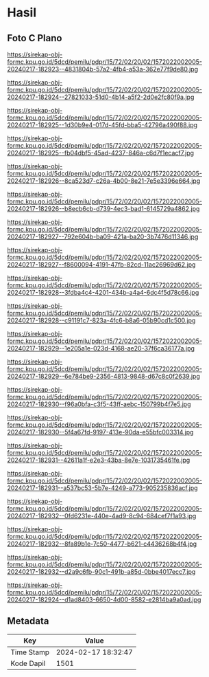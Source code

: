 # Hasil

## Foto C Plano

https://sirekap-obj-formc.kpu.go.id/5dcd/pemilu/pdpr/15/72/02/20/02/1572022002005-20240217-182923--4831804b-57a2-4fb4-a53a-362e77f9de80.jpg

https://sirekap-obj-formc.kpu.go.id/5dcd/pemilu/pdpr/15/72/02/20/02/1572022002005-20240217-182924--27821033-51d0-4b14-a5f2-2d0e2fc80f9a.jpg

https://sirekap-obj-formc.kpu.go.id/5dcd/pemilu/pdpr/15/72/02/20/02/1572022002005-20240217-182925--1d30b9e4-017d-45fd-bba5-42796a490f88.jpg

https://sirekap-obj-formc.kpu.go.id/5dcd/pemilu/pdpr/15/72/02/20/02/1572022002005-20240217-182925--fb04dbf5-45ad-4237-846a-c6d7f1ecacf7.jpg

https://sirekap-obj-formc.kpu.go.id/5dcd/pemilu/pdpr/15/72/02/20/02/1572022002005-20240217-182926--8ca523d7-c26a-4b00-8e21-7e5e3396e664.jpg

https://sirekap-obj-formc.kpu.go.id/5dcd/pemilu/pdpr/15/72/02/20/02/1572022002005-20240217-182926--b8ecb6cb-d739-4ec3-bad1-6145729a4862.jpg

https://sirekap-obj-formc.kpu.go.id/5dcd/pemilu/pdpr/15/72/02/20/02/1572022002005-20240217-182927--792e604b-ba09-421a-ba20-3b7476d11346.jpg

https://sirekap-obj-formc.kpu.go.id/5dcd/pemilu/pdpr/15/72/02/20/02/1572022002005-20240217-182927--f8600094-4191-47fb-82cd-11ac26969d62.jpg

https://sirekap-obj-formc.kpu.go.id/5dcd/pemilu/pdpr/15/72/02/20/02/1572022002005-20240217-182928--3fdba4c4-4201-434b-a4a4-6dc4f5d78c66.jpg

https://sirekap-obj-formc.kpu.go.id/5dcd/pemilu/pdpr/15/72/02/20/02/1572022002005-20240217-182928--c91191c7-823a-4fc6-b8a6-05b90cd1c500.jpg

https://sirekap-obj-formc.kpu.go.id/5dcd/pemilu/pdpr/15/72/02/20/02/1572022002005-20240217-182929--1e205a1e-023d-4168-ae20-37f6ca36177a.jpg

https://sirekap-obj-formc.kpu.go.id/5dcd/pemilu/pdpr/15/72/02/20/02/1572022002005-20240217-182929--6e784be9-2356-4813-9848-d67c8c0f2639.jpg

https://sirekap-obj-formc.kpu.go.id/5dcd/pemilu/pdpr/15/72/02/20/02/1572022002005-20240217-182930--f96a0bfa-c3f5-43ff-aebc-150799b4f7e5.jpg

https://sirekap-obj-formc.kpu.go.id/5dcd/pemilu/pdpr/15/72/02/20/02/1572022002005-20240217-182930--5f4a67fd-9197-413e-90da-e55bfc003314.jpg

https://sirekap-obj-formc.kpu.go.id/5dcd/pemilu/pdpr/15/72/02/20/02/1572022002005-20240217-182931--42611a1f-e2e3-43ba-8e7e-1031735461fe.jpg

https://sirekap-obj-formc.kpu.go.id/5dcd/pemilu/pdpr/15/72/02/20/02/1572022002005-20240217-182931--a537bc53-5b7e-4249-a773-905235836acf.jpg

https://sirekap-obj-formc.kpu.go.id/5dcd/pemilu/pdpr/15/72/02/20/02/1572022002005-20240217-182932--0fd6231e-440e-4ad9-8c94-684cef7f1a93.jpg

https://sirekap-obj-formc.kpu.go.id/5dcd/pemilu/pdpr/15/72/02/20/02/1572022002005-20240217-182932--8fa89b1e-7c50-4477-b621-c4436268b4f4.jpg

https://sirekap-obj-formc.kpu.go.id/5dcd/pemilu/pdpr/15/72/02/20/02/1572022002005-20240217-182932--d2a9c6fb-90c1-491b-a85d-0bbe4017ecc7.jpg

https://sirekap-obj-formc.kpu.go.id/5dcd/pemilu/pdpr/15/72/02/20/02/1572022002005-20240217-182924--d1ad8403-6650-4d00-8582-e2814ba9a0ad.jpg


## Metadata

| Key        | Value               |
| ---------- | ------------------- |
| Time Stamp | 2024-02-17 18:32:47 |
| Kode Dapil | 1501                |



